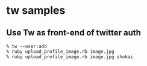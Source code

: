 # tw samples

## Use Tw as front-end of twitter auth

    % tw --user:add
    % ruby upload_profile_image.rb image.jpg
    % ruby upload_profile_image.rb image.jpg shokai
